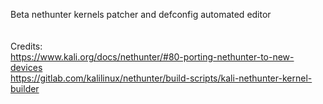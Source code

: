 Beta nethunter kernels patcher and defconfig automated editor <br><br><br>
Credits:<br>
https://www.kali.org/docs/nethunter/#80-porting-nethunter-to-new-devices <br>
https://gitlab.com/kalilinux/nethunter/build-scripts/kali-nethunter-kernel-builder <br>
